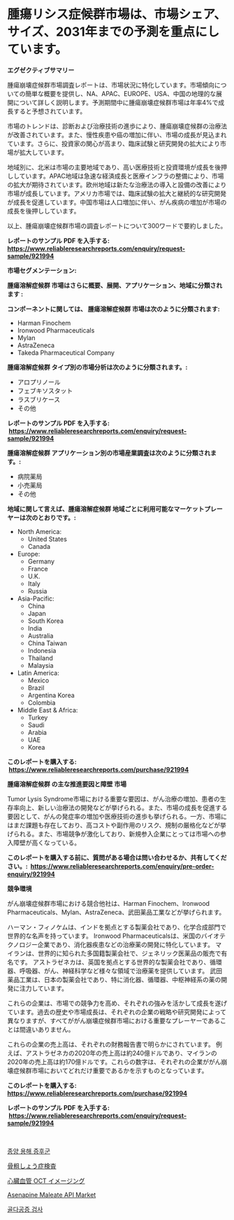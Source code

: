 <p><h1>腫瘍リシス症候群市場は、市場シェア、サイズ、2031年までの予測を重点にしています。</h1></p><p><strong>エグゼクティブサマリー</strong></p>
<p><p>腫瘍崩壊症候群市場調査レポートは、市場状況に特化しています。市場傾向についての簡単な概要を提供し、NA、APAC、EUROPE、USA、中国の地理的な展開について詳しく説明します。予測期間中に腫瘍崩壊症候群市場は年率4%で成長すると予想されています。</p><p>市場のトレンドは、診断および治療技術の進歩により、腫瘍崩壊症候群の治療法が改善されています。また、慢性疾患や癌の増加に伴い、市場の成長が見込まれています。さらに、投資家の関心が高まり、臨床試験と研究開発の拡大により市場が拡大しています。</p><p>地域別に、北米は市場の主要地域であり、高い医療技術と投資環境が成長を後押ししています。APAC地域は急速な経済成長と医療インフラの整備により、市場の拡大が期待されています。欧州地域は新たな治療法の導入と設備の改善により市場が成長しています。アメリカ市場では、臨床試験の拡大と継続的な研究開発が成長を促進しています。中国市場は人口増加に伴い、がん疾病の増加が市場の成長を後押ししています。</p><p>以上、腫瘍崩壊症候群市場の調査レポートについて300ワードで要約しました。</p></p>
<p><strong>レポートのサンプル PDF を入手する: <a href="https://www.reliableresearchreports.com/enquiry/request-sample/921994">https://www.reliableresearchreports.com/enquiry/request-sample/921994</a></strong></p>
<p><strong>市場セグメンテーション:</strong></p>
<p><strong> 腫瘍溶解症候群 市場はさらに概要、展開、アプリケーション、地域に分類されます :</strong></p>
<p><strong>コンポーネントに関しては、 腫瘍溶解症候群 市場は次のように分類されます: &nbsp;</strong></p>
<p><ul><li>Harman Finochem</li><li>Ironwood Pharmaceuticals</li><li>Mylan</li><li>AstraZeneca</li><li>Takeda Pharmaceutical Company</li></ul></p>
<p><strong> 腫瘍溶解症候群 タイプ別の市場分析は次のように分類されます。:</strong></p>
<p><ul><li>アロプリノール</li><li>フェブキソスタット</li><li>ラスブリケース</li><li>その他</li></ul></p>
<p><strong>レポートのサンプル PDF を入手する: &nbsp;<a href="https://www.reliableresearchreports.com/enquiry/request-sample/921994">https://www.reliableresearchreports.com/enquiry/request-sample/921994</a></strong></p>
<p><strong> 腫瘍溶解症候群 アプリケーション別の市場産業調査は次のように分類されます。:</strong></p>
<p><ul><li>病院薬局</li><li>小売薬局</li><li>その他</li></ul></p>
<p><strong>地域に関して言えば、腫瘍溶解症候群 地域ごとに利用可能なマーケットプレーヤーは次のとおりです。:</strong></p>
<p><ul>
    <li>
        North America:
        <ul>
            <li>United States</li>
            <li>Canada</li>
        </ul>
    </li>
    <li>
        Europe:
        <ul>
            <li>Germany</li>
            <li>France</li>
            <li>U.K.</li>
            <li>Italy</li>
            <li>Russia</li>
        </ul>
    </li>
    <li>
        Asia-Pacific:
        <ul>
            <li>China</li>
            <li>Japan</li>
            <li>South Korea</li>
            <li>India</li>
            <li>Australia</li>
            <li>China Taiwan</li>
            <li>Indonesia</li>
            <li>Thailand</li>
            <li>Malaysia</li>
        </ul>
    </li>
    <li>
        Latin America:
        <ul>
            <li>Mexico</li>
            <li>Brazil</li>
            <li>Argentina Korea</li>
            <li>Colombia</li>
        </ul>
    </li>
    <li>
        Middle East & Africa:
        <ul>
            <li>Turkey</li>
            <li>Saudi</li>
            <li>Arabia</li>
            <li>UAE</li>
            <li>Korea</li>
        </ul>
    </li>
    </ul></p>
<p><strong>このレポートを購入する: &nbsp;<a href="https://www.reliableresearchreports.com/purchase/921994">https://www.reliableresearchreports.com/purchase/921994</a></strong></p>
<p><strong>腫瘍溶解症候群 の主な推進要因と障壁 市場</strong></p>
<p><p>Tumor Lysis Syndrome市場における重要な要因は、がん治療の増加、患者の生存率向上、新しい治療法の開発などが挙げられる。また、市場の成長を促進する要因として、がんの発症率の増加や医療技術の進歩も挙げられる。一方、市場にはまだ課題も存在しており、高コストや副作用のリスク、規制の厳格化などが挙げられる。また、市場競争が激化しており、新規参入企業にとっては市場への参入障壁が高くなっている。</p></p>
<p><strong>このレポートを購入する前に、質問がある場合は問い合わせるか、共有してください。:&nbsp; <a href="https://www.reliableresearchreports.com/enquiry/pre-order-enquiry/921994">https://www.reliableresearchreports.com/enquiry/pre-order-enquiry/921994</a></strong></p>
<p><strong>競争環境</strong></p>
<p><p>がん崩壊症候群市場における競合他社は、Harman Finochem、Ironwood Pharmaceuticals、Mylan、AstraZeneca、武田薬品工業などが挙げられます。</p><p>ハーマン・フィノケムは、インドを拠点とする製薬会社であり、化学合成部門で世界的な名声を持っています。 Ironwood Pharmaceuticalsは、米国のバイオテクノロジー企業であり、消化器疾患などの治療薬の開発に特化しています。 マイランは、世界的に知られた多国籍製薬会社で、ジェネリック医薬品の販売で有名です。 アストラゼネカは、英国を拠点とする世界的な製薬会社であり、循環器、呼吸器、がん、神経科学など様々な領域で治療薬を提供しています。 武田薬品工業は、日本の製薬会社であり、特に消化器、循環器、中枢神経系の薬の開発に注力しています。</p><p>これらの企業は、市場での競争力を高め、それぞれの強みを活かして成長を遂げています。過去の歴史や市場成長は、それぞれの企業の戦略や研究開発によって異なりますが、すべてががん崩壊症候群市場における重要なプレーヤーであることは間違いありません。</p><p>これらの企業の売上高は、それぞれの財務報告書で明らかにされています。 例えば、アストラゼネカの2020年の売上高は約240億ドルであり、マイランの2020年の売上高は約170億ドルです。これらの数字は、それぞれの企業ががん崩壊症候群市場においてどれだけ重要であるかを示すものとなっています。</p></p>
<p><strong>このレポートを購入する: &nbsp; <a href="https://www.reliableresearchreports.com/purchase/921994">https://www.reliableresearchreports.com/purchase/921994</a></strong></p>
<p><strong>レポートのサンプル PDF を入手する: &nbsp;<a href="https://www.reliableresearchreports.com/enquiry/request-sample/921994">https://www.reliableresearchreports.com/enquiry/request-sample/921994</a></strong><strong></strong></p>
<p>&nbsp;</p>
<p><p><a href="https://github.com/sougarounis/Market-Research-Report-List-2/blob/main/1860548182426.md">종양 용해 증후군</a></p><p><a href="https://github.com/lababdou/Market-Research-Report-List-2/blob/main/8630497182430.md">骨粗しょう症検査</a></p><p><a href="https://github.com/mohamedbakry57/Market-Research-Report-List-2/blob/main/9432466182429.md">心臓血管 OCT イメージング</a></p><p><a href="https://issuu.com/reportprime-2/docs/asenapine-maleate-api-market-size-2030.pptx">Asenapine Maleate API Market</a></p><p><a href="https://github.com/laholand/Market-Research-Report-List-2/blob/main/2828302182425.md">골다공증 검사</a></p></p>